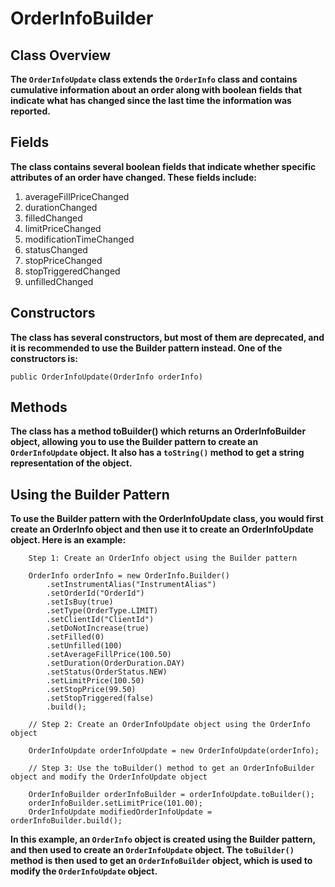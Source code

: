 # OrderInfoBuilder

## Class Overview
**The `OrderInfoUpdate` class extends the `OrderInfo` class and contains cumulative information about an order along with
boolean fields that indicate what has changed since the last time the information was reported.**

## Fields
**The class contains several boolean fields that indicate whether specific attributes of an order have changed. These
fields include:**

1. averageFillPriceChanged
2. durationChanged
3. filledChanged
4. limitPriceChanged
5. modificationTimeChanged
6. statusChanged
7. stopPriceChanged
8. stopTriggeredChanged
9. unfilledChanged

## Constructors
**The class has several constructors, but most of them are deprecated, and it is recommended to use the Builder pattern
instead. One of the constructors is:**

    public OrderInfoUpdate(OrderInfo orderInfo)

## Methods
**The class has a method toBuilder() which returns an OrderInfoBuilder object, allowing you to use the Builder pattern to
create an `OrderInfoUpdate` object. It also has a `toString()` method to get a string representation of the object.**

## Using the Builder Pattern
**To use the Builder pattern with the OrderInfoUpdate class, you would first create an OrderInfo object and then use it
to create an OrderInfoUpdate object. Here is an example:**
```
    Step 1: Create an OrderInfo object using the Builder pattern
    
    OrderInfo orderInfo = new OrderInfo.Builder()
        .setInstrumentAlias("InstrumentAlias")
        .setOrderId("OrderId")
        .setIsBuy(true)
        .setType(OrderType.LIMIT)
        .setClientId("ClientId")
        .setDoNotIncrease(true)
        .setFilled(0)
        .setUnfilled(100)
        .setAverageFillPrice(100.50)
        .setDuration(OrderDuration.DAY)
        .setStatus(OrderStatus.NEW)
        .setLimitPrice(100.50)
        .setStopPrice(99.50)
        .setStopTriggered(false)
        .build();
    
    // Step 2: Create an OrderInfoUpdate object using the OrderInfo object
     
    OrderInfoUpdate orderInfoUpdate = new OrderInfoUpdate(orderInfo);
            
    // Step 3: Use the toBuilder() method to get an OrderInfoBuilder object and modify the OrderInfoUpdate object
    
    OrderInfoBuilder orderInfoBuilder = orderInfoUpdate.toBuilder();
    orderInfoBuilder.setLimitPrice(101.00);
    OrderInfoUpdate modifiedOrderInfoUpdate = orderInfoBuilder.build();
```
**In this example, an `OrderInfo` object is created using the Builder pattern, and then used to create an `OrderInfoUpdate`
object. The `toBuilder()` method is then used to get an `OrderInfoBuilder` object, which is used to modify the 
`OrderInfoUpdate` object.**

